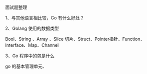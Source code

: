 面试题整理

1、与其他语言相比较，Go 有什么好处？

2、Golang 使用的数据类型

Bool、String 、Array 、Slice 切片、Struct、Pointer指针、Function、Interface、Map、Channel

3、Go 程序中的包是什么

go 的基本管理单元、
